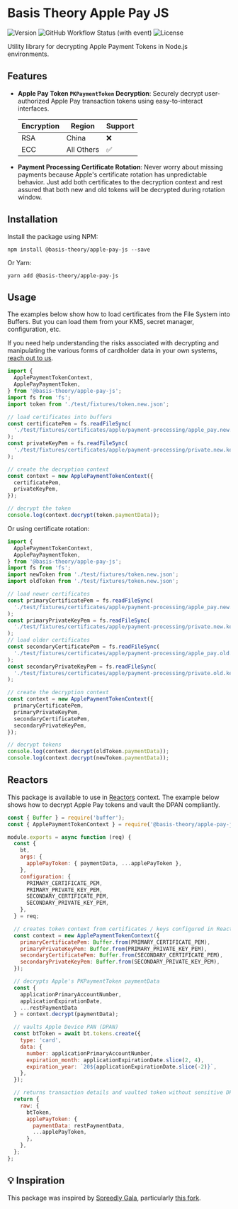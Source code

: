 # Basis Theory Apple Pay JS

![Version](https://img.shields.io/npm/v/%40basis-theory/apple-pay-js) ![GitHub Workflow Status (with event)](https://img.shields.io/github/actions/workflow/status/Basis-Theory/apple-pay-js/release.yml) ![License](https://img.shields.io/npm/l/%40basis-theory%2Fapple-pay-js)

Utility library for decrypting Apple Payment Tokens in Node.js environments.

## Features

- **Apple Pay Token `PKPaymentToken` Decryption**: Securely decrypt user-authorized Apple Pay transaction tokens using easy-to-interact interfaces.

  | Encryption | Region     | Support |
  | ---------- | ---------- | ------- |
  | RSA        | China      | ❌      |
  | ECC        | All Others | ✅      |

- **Payment Processing Certificate Rotation**: Never worry about missing payments because Apple's certificate rotation has unpredictable behavior. Just add both certificates to the decryption context and rest assured that both new and old tokens will be decrypted during rotation window.

## Installation

Install the package using NPM:

```shell
npm install @basis-theory/apple-pay-js --save
```

Or Yarn:

```shell
yarn add @basis-theory/apple-pay-js
```

## Usage

The examples below show how to load certificates from the File System into Buffers. But you can load them from your KMS, secret manager, configuration, etc.

If you need help understanding the risks associated with decrypting and manipulating the various forms of cardholder data in your own systems, [reach out to us](https://basistheory.com/contact).

```javascript
import {
  ApplePaymentTokenContext,
  ApplePayPaymentToken,
} from '@basis-theory/apple-pay-js';
import fs from 'fs';
import token from './test/fixtures/token.new.json';

// load certificates into buffers
const certificatePem = fs.readFileSync(
  './test/fixtures/certificates/apple/payment-processing/apple_pay.new.pem'
);
const privateKeyPem = fs.readFileSync(
  './test/fixtures/certificates/apple/payment-processing/private.new.key'
);

// create the decryption context
const context = new ApplePaymentTokenContext({
  certificatePem,
  privateKeyPem,
});

// decrypt the token
console.log(context.decrypt(token.paymentData));
```

Or using certificate rotation:

```javascript
import {
  ApplePaymentTokenContext,
  ApplePayPaymentToken,
} from '@basis-theory/apple-pay-js';
import fs from 'fs';
import newToken from './test/fixtures/token.new.json';
import oldToken from './test/fixtures/token.new.json';

// load newer certificates
const primaryCertificatePem = fs.readFileSync(
  './test/fixtures/certificates/apple/payment-processing/apple_pay.new.pem'
);
const primaryPrivateKeyPem = fs.readFileSync(
  './test/fixtures/certificates/apple/payment-processing/private.new.key'
);
// load older certificates
const secondaryCertificatePem = fs.readFileSync(
  './test/fixtures/certificates/apple/payment-processing/apple_pay.old.pem'
);
const secondaryPrivateKeyPem = fs.readFileSync(
  './test/fixtures/certificates/apple/payment-processing/private.old.key'
);

// create the decryption context
const context = new ApplePaymentTokenContext({
  primaryCertificatePem,
  primaryPrivateKeyPem,
  secondaryCertificatePem,
  secondaryPrivateKeyPem,
});

// decrypt tokens
console.log(context.decrypt(oldToken.paymentData));
console.log(context.decrypt(newToken.paymentData));
```

## Reactors

This package is available to use in [Reactors](https://developers.basistheory.com/docs/concepts/what-are-reactors) context. The example below shows how to decrypt Apple Pay tokens and vault the DPAN compliantly.

```javascript
const { Buffer } = require('buffer');
const { ApplePaymentTokenContext } = require('@basis-theory/apple-pay-js');

module.exports = async function (req) {
  const {
    bt,
    args: {
      applePayToken: { paymentData, ...applePayToken },
    },
    configuration: {
      PRIMARY_CERTIFICATE_PEM,
      PRIMARY_PRIVATE_KEY_PEM,
      SECONDARY_CERTIFICATE_PEM,
      SECONDARY_PRIVATE_KEY_PEM,
    },
  } = req;

  // creates token context from certificates / keys configured in Reactor
  const context = new ApplePaymentTokenContext({
    primaryCertificatePem: Buffer.from(PRIMARY_CERTIFICATE_PEM),
    primaryPrivateKeyPem: Buffer.from(PRIMARY_PRIVATE_KEY_PEM),
    secondaryCertificatePem: Buffer.from(SECONDARY_CERTIFICATE_PEM),
    secondaryPrivateKeyPem: Buffer.from(SECONDARY_PRIVATE_KEY_PEM),
  });

  // decrypts Apple's PKPaymentToken paymentData
  const {
    applicationPrimaryAccountNumber,
    applicationExpirationDate,
    ...restPaymentData
  } = context.decrypt(paymentData);

  // vaults Apple Device PAN (DPAN)
  const btToken = await bt.tokens.create({
    type: 'card',
    data: {
      number: applicationPrimaryAccountNumber,
      expiration_month: applicationExpirationDate.slice(2, 4),
      expiration_year: `20${applicationExpirationDate.slice(-2)}`,
    },
  });

  // returns transaction details and vaulted token without sensitive DPAN
  return {
    raw: {
      btToken,
      applePayToken: {
        paymentData: restPaymentData,
        ...applePayToken,
      },
    },
  };
};
```

## 💡 Inspiration

This package was inspired by [Spreedly Gala](https://github.com/spreedly/gala), particularly [this fork](https://github.com/Foxy/foxy-node-apple-pay-decrypt).
